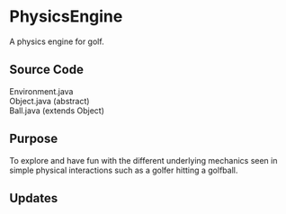 # PhysicsEngine
A physics engine for golf. 

## Source Code  
Environment.java  
Object.java (abstract)  
Ball.java (extends Object)   

## Purpose  
To explore and have fun with the different underlying mechanics seen in simple physical interactions such as a golfer hitting a golfball.


## Updates  
